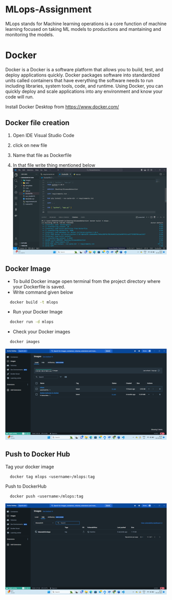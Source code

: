 # MLops-Assignment
MLops stands for Machine learning operations is a core function of machine learning focused on taking ML models to productions and mantaining and monitoring the models.

# Docker
Docker is a Docker is a software platform that allows you to build, test, and deploy applications quickly. Docker packages software into standardized units called containers that have everything the software needs to run including libraries, system tools, code, and runtime. Using Docker, you can quickly deploy and scale applications into any environment and know your code will run.

Install Docker Desktop from https://www.docker.com/

## Docker file creation

1. Open IDE Visual Studio Code 

2. click on new file
3. Name that file as Dockerfile
4. In that file write thing mentioned below
![Alt text](Dockerfile.png)
    
## Docker Image
 - To build Docker image open terminal from the project directory where your Dockerfile is saved.
- Write command given below


```bash
  docker build -t mlops
```
- Run your Docker Image
```bash
  docker run -d mlops
```
- Check your Docker images
```bash
  docker images
```
![Alt text](Image.png)
## Push to Docker Hub

Tag your docker image

```bash
  docker tag mlops <username>/mlops:tag
```

Push to DockerHub
```bash
  docker push <username>/mlops:tag
```
![Alt text](Push.png)
